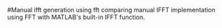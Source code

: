 #Manual ifft generation using fft
comparing manual IFFT implementation using FFT with MATLAB's built-in IFFT function.

